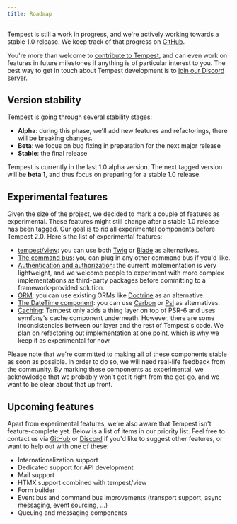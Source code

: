 ```yaml
---
title: Roadmap
---
```


Tempest is still a work in progress, and we're actively working towards a stable 1.0 release. We keep track of that progress on [GitHub](https://github.com/tempestphp/tempest-framework/milestones).

You're more than welcome to [contribute to Tempest](https://github.com/tempestphp/tempest-framework), and can even work on features in future milestones if anything is of particular interest to you. The best way to get in touch about Tempest development is to [join our Discord server](https://discord.gg/pPhpTGUMPQ).

## Version stability

Tempest is going through several stability stages:

- **Alpha**: during this phase, we'll add new features and refactorings, there will be breaking changes.
- **Beta**: we focus on bug fixing in preparation for the next major release
- **Stable**: the final release

Tempest is currently in the last 1.0 alpha version. The next tagged version will be **beta 1**, and thus focus on preparing for a stable 1.0 release.

## Experimental features

Given the size of the project, we decided to mark a couple of features as experimental. These features might still change after a stable 1.0 release has been tagged. Our goal is to rid all experimental components before Tempest 2.0. Here's the list of experimental features:

- [tempest/view](/main/essentials/views): you can use both [Twig](/main/essentials/views#using-twig) or [Blade](/main/essentials/views#using-blade) as alternatives.
- [The command bus](/main/tempest-in-depth/commands): you can plug in any other command bus if you'd like.
- [Authentication and authorization](/main/tempest-in-depth/auth): the current implementation is very lightweight, and we welcome people to experiment with more complex implementations as third-party packages before committing to a framework-provided solution.
- [ORM](/main/essentials/models): you can use existing ORMs like [Doctrine](https://www.doctrine-project.org/) as an alternative.
- [The DateTime component](https://github.com/tempestphp/tempest-framework/tree/main/src/Tempest/DateTime): you can use [Carbon](https://carbon.nesbot.com/docs/) or [Psl](https://github.com/azjezz/psl) as alternatives.
- [Caching](/main/tempest-in-depth/caching): Tempest only adds a thing layer on top of PSR-6 and uses symfony's cache component underneath. However, there are some inconsistencies between our layer and the rest of Tempest's code. We plan on refactoring out implementation at one point, which is why we keep it as experimental for now. 

Please note that we're committed to making all of these components stable as soon as possible. In order to do so, we will need real-life feedback from the community. By marking these components as experimental, we acknowledge that we probably won't get it right from the get-go, and we want to be clear about that up front.

## Upcoming features

Apart from experimental features, we're also aware that Tempest isn't feature-complete yet. Below is a list of items in our priority list. Feel free to contact us via [GitHub](https://github.com/tempestphp/tempest-framework) or [Discord](https://tempestphp.com/discord) if you'd like to suggest other features, or want to help out with one of these:

- Internationalization support
- Dedicated support for API development
- Mail support
- HTMX support combined with tempest/view
- Form builder
- Event bus and command bus improvements (transport support, async messaging, event sourcing, …)
- Queuing and messaging components
